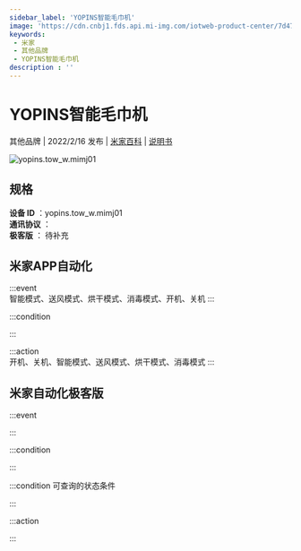 ```yaml
---
sidebar_label: 'YOPINS智能毛巾机'
image: 'https://cdn.cnbj1.fds.api.mi-img.com/iotweb-product-center/7d472579abe6c0aa181216af3a6137eb_1640847337300.png?GalaxyAccessKeyId=AKVGLQWBOVIRQ3XLEW&Expires=9223372036854775807&Signature=itQsc3NjzwOjgMnAlD/LoybFba8='
keywords: 
 - 米家
 - 其他品牌
 - YOPINS智能毛巾机
description : ''
---
```

# YOPINS智能毛巾机

其他品牌 | 2022/2/16 发布 | [米家百科](https://home.mi.com/webapp/content/baike/product/index.html?model=yopins.tow_w.mimj01) | [说明书](https://home.mi.com/views/introduction.html?model=yopins.tow_w.mimj01&region=cn)

![yopins.tow_w.mimj01](https://cdn.cnbj1.fds.api.mi-img.com/iotweb-product-center/7d472579abe6c0aa181216af3a6137eb_1640847337300.png?GalaxyAccessKeyId=AKVGLQWBOVIRQ3XLEW&Expires=9223372036854775807&Signature=itQsc3NjzwOjgMnAlD/LoybFba8=)

## 规格  
> 
**设备 ID** ：yopins.tow_w.mimj01  
**通讯协议** ：  
**极客版**  ： 待补充 


## 米家APP自动化  

:::event  
智能模式、送风模式、烘干模式、消毒模式、开机、关机
:::

:::condition  

:::

:::action   
开机、关机、智能模式、送风模式、烘干模式、消毒模式
:::

## 米家自动化极客版  

:::event  

:::

:::condition  

:::

:::condition 可查询的状态条件  

:::

:::action  

:::

        
